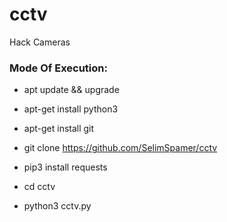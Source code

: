 # cctv

Hack Cameras

<h3> Mode Of Execution: </h3>

* apt update && upgrade

* apt-get install python3

* apt-get install git

* git clone https://github.com/SelimSpamer/cctv

* pip3 install requests

* cd cctv

* python3 cctv.py

